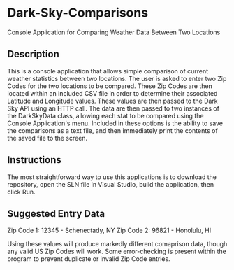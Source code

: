 # Dark-Sky-Comparisons
Console Application for Comparing Weather Data Between Two Locations

## Description

This is a console application that allows simple comparison of current weather statistics between two locations.
The user is asked to enter two Zip Codes for the two locations to be compared.  These Zip Codes are then located
within an included CSV file in order to determine their associated Latitude and Longitude values.  These values are
then passed to the Dark Sky API using an HTTP call.  The data are then passed to two instances of the DarkSkyData class,
allowing each stat to be compared using the Console Application's menu.  Included in these options is the ability to
save the comparisons as a text file, and then immediately print the contents of the saved file to the screen.

## Instructions

The most straightforward way to use this applications is to download the repository, open the SLN file in Visual Studio,
build the application, then click Run.

## Suggested Entry Data

Zip Code 1: 12345 - Schenectady, NY
Zip Code 2: 96821 - Honolulu, HI

Using these values will produce markedly different comaprison data, though any valid US Zip Codes will work.  Some
error-checking is present within the program to prevent duplicate or invalid Zip Code entries.
